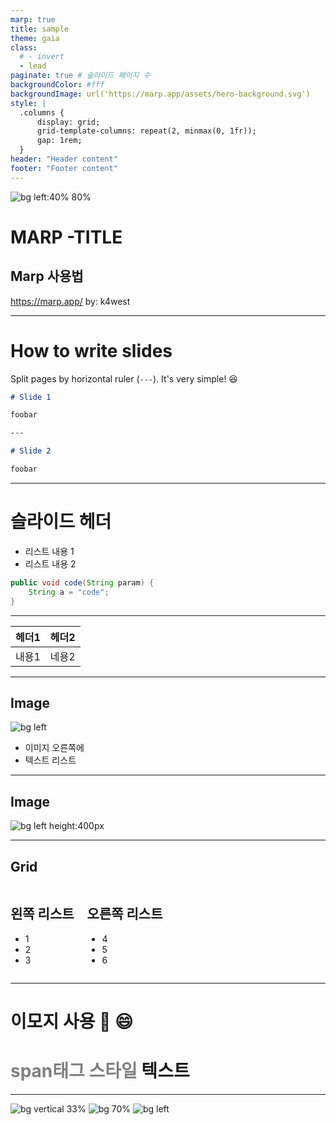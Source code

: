 ```yaml
---
marp: true
title: sample
theme: gaia
class:
  # - invert
  - lead
paginate: true # 슬라이드 페이지 수
backgroundColor: #fff
backgroundImage: url('https://marp.app/assets/hero-background.svg')
style: |
  .columns {
      display: grid;
      grid-template-columns: repeat(2, minmax(0, 1fr));
      gap: 1rem;
  }
header: "Header content"
footer: "Footer content"
---
```


![bg left:40% 80%](https://marp.app/assets/marp.svg)

# **MARP -TITLE**

## Marp 사용법

https://marp.app/
by: k4west

---

# How to write slides

Split pages by horizontal ruler (`---`). It's very simple! :satisfied:

```markdown
# Slide 1

foobar

---

# Slide 2

foobar
```

---

# 슬라이드 헤더

- 리스트 내용 1
- 리스트 내용 2

```java
public void code(String param) {
    String a = "code";
}

```

---

| 헤더1 | 헤더2 |
| ----- | ----- |
| 내용1 | 네용2 |

---

## Image

![bg left](https://picsum.photos/200?random=1)

- 이미지 오른쪽에
- 텍스트 리스트

---

<!--_color: white -->
<!--_backgroundColor: black -->

## Image

![bg left height:400px](https://picsum.photos/400?random=2)

---

## Grid

<div class="columns">
<div>

## 왼쪽 리스트

- 1
- 2
- 3
</div>
<div>

## 오른쪽 리스트

- 4
- 5
- 6
</div>
</div>

---

# <!--fit-->이모지 사용 :rocket: :smile:

# <span style="color:grey">span태그 스타일</span> 텍스트

---

![bg vertical 33%](https://picsum.photos/200?random=3)
![bg 70%](https://picsum.photos/200?random=4)
![bg left](https://picsum.photos/200?random=5)
